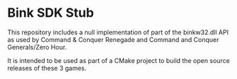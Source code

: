 # Bink SDK Stub

This repository includes a null implementation of part of the binkw32.dll API as used by Command & Conquer Renegade and Command and Conquer Generals/Zero Hour.

It is intended to be used as part of a CMake project to build the open source releases of these 3 games.

